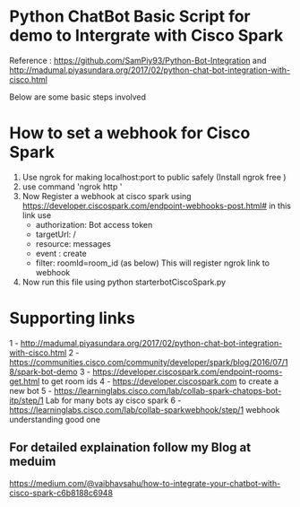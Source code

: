 # Python ChatBot Basic Script for demo to Intergrate with Cisco Spark

Reference : https://github.com/SamPiy93/Python-Bot-Integration
and http://madumal.piyasundara.org/2017/02/python-chat-bot-integration-with-cisco.html

Below are some basic steps involved
# How to set a webhook for Cisco Spark
1. Use ngrok for making localhost:port to public safely (Install ngrok free )
2. use command 'ngrok http <port>'
3. Now Register a webhook at cisco spark using https://developer.ciscospark.com/endpoint-webhooks-post.html# in this link use 
     - authorization: Bot access token
     - targetUrl: <ngrok link>/
     - resource: messages
     - event : create
     - filter: roomId=room_id (as below)
This will register ngrok link to webhook 
5. Now run this file using python starterbotCiscoSpark.py

# Supporting links 
1 - http://madumal.piyasundara.org/2017/02/python-chat-bot-integration-with-cisco.html
2 - https://communities.cisco.com/community/developer/spark/blog/2016/07/18/spark-bot-demo
3 - https://developer.ciscospark.com/endpoint-rooms-get.html to get room ids
4 - https://developer.ciscospark.com  to create a new bot 
5 - https://learninglabs.cisco.com/lab/collab-spark-chatops-bot-itp/step/1  Lab for many bots ay cisco spark
6 - https://learninglabs.cisco.com/lab/collab-sparkwebhook/step/1  webhook understanding good one
  
## For detailed explaination follow my Blog at meduim 
 https://medium.com/@vaibhavsahu/how-to-integrate-your-chatbot-with-cisco-spark-c6b8188c6948

